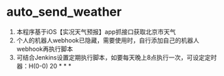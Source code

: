 # auto_send_weather
1. 本程序基于iOS【实况天气预报】app抓接口获取北京市天气
2. 个人的机器人webhook已隐藏，需要使用时，自行添加自己的机器人webhook再执行脚本
3. 可结合Jenkins设置定期执行脚本，如要每天晚上8点执行一次，可设定定时器：H(0-0) 20 * * *